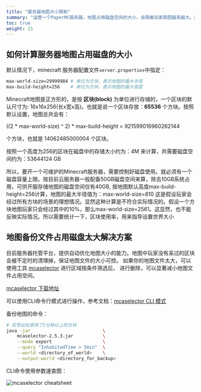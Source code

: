 ```yaml
---
title: "服务器地图大小限制"
summary: "运营一个PaperMC服务器，地图占用磁盘空间的大小，会随着玩家跑图越来越大。服务器需要定期备份地图，以防恶意玩家破坏服务器。不断增加的地图磁盘空间占用，对定期备份造成了比较大的影响。本文讨论一种可行的服务器地图备份时的磁盘占用优化方案。"
toc: true
weight: 31
---
```


## 如何计算服务器地图占用磁盘的大小

默认情况下，minecraft 服务器配置文件`server.properties`中指定：

```bash
max-world-size=29999984 # 单位为方块，表示地图的最大半径
max-build-height=256    # 单位为方块，表示地图的最大高度
```

Minecraft地图是正方形的，是按 **区块(block)** 为单位进行存储的，一个区块的默认尺寸为: 16x16x256(长x宽x高)。也就是说一个区块存放：**65536** 个方块。按照默认设置，地图总共会有：

((2 * max-world-size) ^ 2) * max-build-height = 921599016960262144 

个方块，也就是 14062485000004 个区块。

按照一个高度为256的区块在磁盘中的存储大小约为：4M 来计算，共需要磁盘空间约为：53644124 GB


所以，要开一个可维护的Minecraft服务器，需要控制好磁盘使用。就必须有一个磁盘容量上限。按目前云服务器一般配备50GB磁盘空间来算，除去10GB系统占用，可供开服存储地图的磁盘空间仅有40GB, 按地图默认高度max-build-height=256计算，地图的最大半径值为：max-world-size=810 这是假设玩家会经过所有方块的场景的理想情况。显然这种计算是不符合实际情况的。假设一个方块地图玩家只会经过其中的10%，那么max-world-size=2561。这显然，也不能反映实际情况。所以需要统计一下，区块使用率，用来指导设置世界大小


## 地图备份文件占用磁盘太大解决方案

目前服务器托管平台，提供自动优化地图大小的能力。地图中玩家没有呆过的区块会被不定时的清理掉，保证地图文件的大小可控。
如果你的地图文件太大，可以使用工具 [mcaselector](https://github.com/Querz/mcaselector) 进行区域按条件筛选后，
进行删除，可以显著减小地图文件占用空间。

[mcaselector 下载地址](https://github.com/Querz/mcaselector/releases)

可以使用CLI命令行模式进行操作，参考文档：[mcaselector CLI 模式](https://github.com/Querz/mcaselector/wiki/CLI-Mode)

备份地图的命令：

```bash
# 仅导出玩家待了5分钟以上的方块
java -jar                           \
    mcaselector-2.5.3.jar           \
    --mode export                   \
    --query "InhabitedTime > 5min"  \
    --world <directory_of_world>    \
    --output-world <directory_for_backup>
```

CLI命令使用参数速查图：

![mcaselector cheatsheet](https://gist.githubusercontent.com/Querz/5e08c4ab863c2ad8b5da146dc4188ecb/raw/efc4b6990bce79ed4512e9a0a363c64afd7b7444/commands-diagram.png)